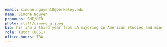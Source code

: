 ```yaml
---
email: simone.nguyen10@berkeley.edu
name: Simone Nguyen 
pronouns: SHE/HER
photo: staff/simone_g.jpeg
bio: hi! i'm a third year from LA majoring in American Studies and minoring in Data Science. outside data 8, i'm stoked about running, overpriced coffee shops, and big thief. 
role: Tutor (UCS1)
office-hours: TBA
---
```

